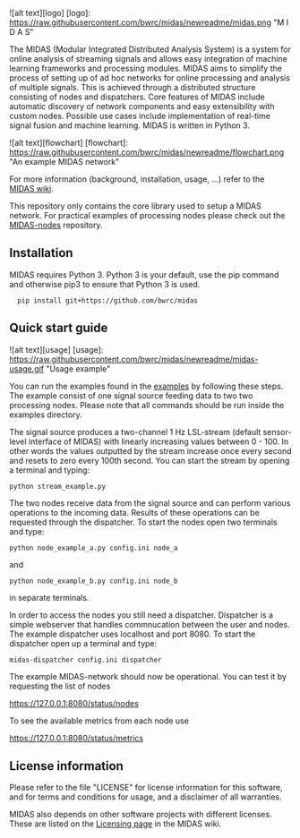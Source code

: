 ![alt text][logo]
[logo]: https://raw.githubusercontent.com/bwrc/midas/newreadme/midas.png "M I D A S"

The MIDAS (Modular Integrated Distributed Analysis System) is a system
for online analysis of streaming signals and allows easy integration
of machine learning frameworks and processing modules. MIDAS aims to 
simplify the process of setting up of ad hoc networks for online 
processing and analysis of multiple signals. This is achieved through a 
distributed structure consisting of nodes and dispatchers. Core features 
of MIDAS include automatic discovery of network components and easy 
extensibility with custom nodes. Possible use cases include 
implementation of real-time signal fusion and machine learning. MIDAS is 
written in Python 3. 

![alt text][flowchart]
[flowchart]: https://raw.githubusercontent.com/bwrc/midas/newreadme/flowchart.png "An example MIDAS network"

For more information (background, installation, usage, ...) refer to
the [MIDAS wiki](https://github.com/bwrc/midas/wiki).

This repository only contains the core library used to setup a MIDAS
network. For practical examples of processing nodes please check out the
[MIDAS-nodes](https://github.com/bwrc/midas-nodes/) repository.

Installation 
------------
MIDAS requires Python 3. Python 3 is your default, use the pip command and otherwise pip3 to ensure that Python 3 is used.

      pip install git+https://github.com/bwrc/midas

Quick start guide
-----------------
![alt text][usage]
[usage]: https://raw.githubusercontent.com/bwrc/midas/newreadme/midas-usage.gif "Usage example"

You can run the examples found in the [examples](https://github.com/bwrc/midas/tree/master/examples) by following these steps. The example consist of one signal source feeding data to two two processing nodes.
Please note that all commands should be run inside the examples directory.

The signal source produces a two-channel 1 Hz LSL-stream (default sensor-level interface of MIDAS) with linearly increasing values between 0 - 100. In other words the values outputted by the stream increase once every second and resets to zero every 100th second. You can start the stream by opening a terminal and typing:

	python stream_example.py

The two nodes receive data from the signal source and can perform various operations to the incoming data. Results of these operations can be requested through the dispatcher. To start the nodes open two terminals and type:

	python node_example_a.py config.ini node_a

and

	python node_example_b.py config.ini node_b

in separate terminals. 

In order to access the nodes you still need a dispatcher. Dispatcher is a simple webserver that handles commnucation between the user and nodes. The example dispatcher uses localhost and port 8080. To start the dispatcher open up a terminal and type:

	midas-dispatcher config.ini dispatcher

The example MIDAS-network should now be operational. You can test it by requesting the list of nodes

https://127.0.0.1:8080/status/nodes

To see the available metrics from each node use

https://127.0.0.1:8080/status/metrics

License information
-------------------
Please refer to the file "LICENSE" for license information for this
software, and for terms and conditions for usage, and a disclaimer of
all warranties.

MIDAS also depends on other software projects with different
licenses. These are listed on the [Licensing
page](https://github.com/bwrc/midas/wiki/Licensing) in the MIDAS wiki.
